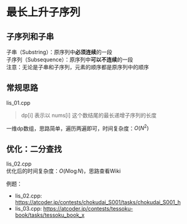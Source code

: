 # 最长上升子序列

## 子序列和子串
子串（Substring）：原序列中**必须连续**的一段  
子序列（Subsequence）：原序列中**可以不连续**的一段  
注意：无论是子串和子序列，元素的顺序都是原序列中的顺序

## 常规思路
lis_01.cpp  
> dp[i] 表示以 nums[i] 这个数结尾的最长递增子序列的长度  

一维dp数组，思路简单，遍历两遍即可，时间复杂度：$O(N^2)$

## 优化：二分查找
lis_02.cpp  
优化后的时间复杂度：$O(N\log{N})$，思路查看Wiki

例题：
- lis_02.cpp: https://atcoder.jp/contests/chokudai_S001/tasks/chokudai_S001_h
- lis_03.cpp: https://atcoder.jp/contests/tessoku-book/tasks/tessoku_book_x